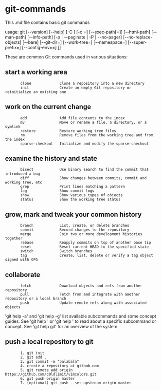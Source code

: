 # git-commands
This .md file contains basic git commands




usage: git [--version] [--help] [-C <path>] [-c <name>=<value>]
           [--exec-path[=<path>]] [--html-path] [--man-path] [--info-path]
           [-p | --paginate | -P | --no-pager] [--no-replace-objects] [--bare]
           [--git-dir=<path>] [--work-tree=<path>] [--namespace=<name>]
           [--super-prefix=<path>] [--config-env=<name>=<envvar>]
           <command> [<args>]

These are common Git commands used in various situations:

## start a working area
           clone             Clone a repository into a new directory
           init              Create an empty Git repository or reinitialize an existing one

## work on the current change
           add               Add file contents to the index
           mv                Move or rename a file, a directory, or a symlink
           restore           Restore working tree files
           rm                Remove files from the working tree and from the index
           sparse-checkout   Initialize and modify the sparse-checkout

## examine the history and state
           bisect            Use binary search to find the commit that introduced a bug
           diff              Show changes between commits, commit and working tree, etc
           grep              Print lines matching a pattern
           log               Show commit logs
           show              Show various types of objects
           status            Show the working tree status

## grow, mark and tweak your common history
           branch            List, create, or delete branches
           commit            Record changes to the repository
           merge             Join two or more development histories together
           rebase            Reapply commits on top of another base tip
           reset             Reset current HEAD to the specified state
           switch            Switch branches
           tag               Create, list, delete or verify a tag object signed with GPG

## collaborate
           fetch             Download objects and refs from another repository
           pull              Fetch from and integrate with another repository or a local branch
           push              Update remote refs along with associated objects

'git help -a' and 'git help -g' list available subcommands and some
concept guides. See 'git help <command>' or 'git help <concept>'
to read about a specific subcommand or concept.
See 'git help git' for an overview of the system.

           
## push a local repository to git
           1. git init 
           2. git add . 
           3. git commit -m "balabala"
           4. create a repository at github.com 
           5. git remote add origin https://github.com/c0ldlimit/vimcolors.git
           6. git push origin master 
           7. (optional) git push --set-upstream origin master 
